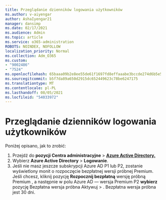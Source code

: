 ```yaml
---
title: Przeglądanie dzienników logowania użytkowników
ms.author: v-aiyengar
author: AshaIyengar21
manager: dansimp
ms.date: 02/17/2021
ms.audience: Admin
ms.topic: article
ms.service: o365-administration
ROBOTS: NOINDEX, NOFOLLOW
localization_priority: Normal
ms.collection: Adm_O365
ms.custom:
- "9002486"
- "7524"
ms.openlocfilehash: 65baaa09b2e8ee55de61f1697fd8effaaabe3bccde274d6b5e5ab2382bdca8c8
ms.sourcegitcommit: b5f7da89a650d2915dc652449623c78be6247175
ms.translationtype: MT
ms.contentlocale: pl-PL
ms.lasthandoff: 08/05/2021
ms.locfileid: "54033972"
---
```

# <a name="review-sign-in-logs-for-users"></a>Przeglądanie dzienników logowania użytkowników

Poniżej opisano, jak to zrobić:

1. Przejdź do **pozycji Centra administracyjne**  >  **[Azure Active Directory.](https://go.microsoft.com/fwlink/p/?linkid=2067268)**
1. Wybierz **Azure Active Directory**  >  **Logowanie**.
1. Jeśli nie masz jeszcze subskrypcji Azure AD P1 lub P2, zostanie wyświetlony monit o rozpoczęcie bezpłatnej wersji próbnej Premium. Jeśli chcesz, kliknij pozycję **Rozpocznij bezpłatną** wersję próbną Premium , a następnie w polu Azure AD — wersja Premium P2 **wybierz** pozycję Bezpłatna wersja próbna Aktywuj  >  . Bezpłatna wersja próbna jest 30 dni.